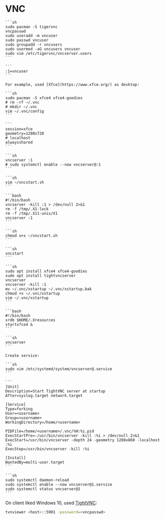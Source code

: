 # VNC

````{tab} Arch [^1][^2][^3]
```sh
sudo pacman -S tigervnc
vncpasswd
sudo useradd -m vncuser
sudo passwd vncuser
sudo groupadd -r vncusers
sudo usermod -aG vncusers vncuser
sudo vim /etc/tigervnc/vncserver.users
```

```
:1=vncuser
```

For example, used [Xfce](https://www.xfce.org/) as desktop:

```sh
sudo pacman -S xfce4 xfce4-goodies
# rm -rf ~/.vnc
# mkdir ~/.vnc
vim ~/.vnc/config
```

```
session=xfce
geometry=1280x720
# localhost
alwaysshared
```

```sh
vncserver :1
# sudo systemctl enable --now vncserver@:1
```
````

````{tab} ArchWSL [^4]
```sh
vim ~/vncstart.sh
```

```bash
#!/bin/bash
vncserver -kill :1 > /dev/null 2>&1
rm -f /tmp/.X1-lock
rm -f /tmp/.X11-unix/X1
vncserver :1
```

```sh
chmod u+x ~/vncstart.sh
```

```sh
vncstart
```
````

````{tab} Ubuntu 22 ARM [^5] (Cache)
```sh
sudo apt install xfce4 xfce4-goodies
sudo apt install tightvncserver
vncserver
vncserver -kill :1
mv ~/.vnc/xstartup ~/.vnc/xstartup.bak
chmod +x ~/.vnc/xstartup
vim ~/.vnc/xstartup
```

```bash
#!/bin/bash
xrdb $HOME/.Xresources
startxfce4 &
```

```sh
vncserver
```

Create service:

```sh
sudo vim /etc/systemd/system/vncserver@.service
```

```
[Unit]
Description=Start TightVNC server at startup
After=syslog.target network.target

[Service]
Type=forking
User=<username>
Group=<username>
WorkingDirectory=/home/<username>

PIDFile=/home/<username>/.vnc/%H:%i.pid
ExecStartPre=-/usr/bin/vncserver -kill :%i > /dev/null 2>&1
ExecStart=/usr/bin/vncserver -depth 24 -geometry 1280x860 -localhost :%i
ExecStop=/usr/bin/vncserver -kill :%i

[Install]
WantedBy=multi-user.target
```

```sh
sudo systemctl daemon-reload
sudo systemctl enable --now vncserver@1.service
sudo systemctl status vncserver@1
```
````

On client liked Windows 10, used [TightVNC](https://www.tightvnc.com/download.php):

```sh
tvnviewer <host>::5901 -password=<vncpasswd>
```

[^1]: [Setting up tigervncserver on arch linux (raspberry-pi)](https://rushichaudhari.github.io/posts/2020-10-29-setting-up-tigervncserver-on-arch-linux-raspberry-pi/)
[^2]: [TigerVNC Server in Manjaro (Arch Linux) - Headless Guide 2021!](https://www.youtube.com/watch?v=w1HS_xVnFFo)
[^3]: [How to Install & Configure VNC Server on Ubuntu 22.04](https://bytexd.com/how-to-install-configure-vnc-server-on-ubuntu/)
[^4]: [Using Graphical User Interface in WSL](https://hackmd.io/@heymosbrother/ryQS8PWa9)
[^5]: [How to Install and Configure VNC on Ubuntu 22.04](https://www.digitalocean.com/community/tutorials/how-to-install-and-configure-vnc-on-ubuntu-22-04)